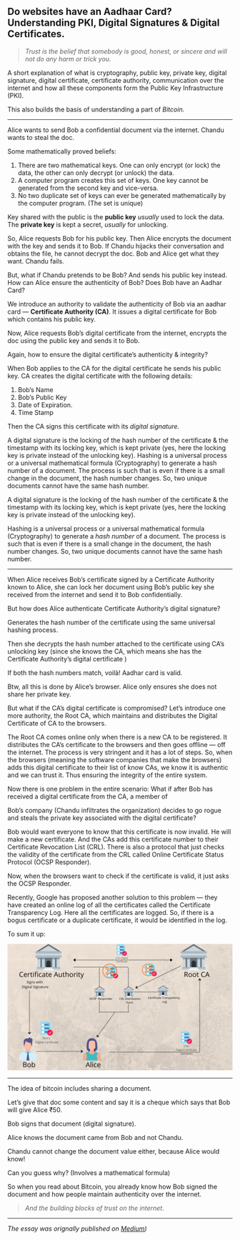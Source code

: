 ## Do websites have an Aadhaar Card? Understanding PKI, Digital Signatures & Digital Certificates.

> _Trust is the belief that somebody is good, honest, or sincere and will not do any harm or trick you._

A short explanation of what is cryptography, public key, private key, digital signature, digital certificate, certificate authority, communication over the internet and how all these components form the Public Key Infrastructure (PKI).

This also builds the basis of understanding a part of _Bitcoin._

---

Alice wants to send Bob a confidential document via the internet. Chandu wants to steal the doc.

Some mathematically proved beliefs:

1. There are two mathematical keys. One can only encrypt (or lock) the data, the other can only decrypt (or unlock) the data.
2. A computer program creates this set of keys. One key cannot be generated from the second key and vice-versa.
3. No two duplicate set of keys can ever be generated mathematically by the computer program. (The set is unique)

Key shared with the public is the **public key** _usually_ used to lock the data. The **private key** is kept a secret, _usually_ for unlocking.

So, Alice requests Bob for his public key. Then Alice encrypts the document with the key and sends it to Bob. If Chandu hijacks their conversation and obtains the file, he cannot decrypt the doc. Bob and Alice get what they want. Chandu fails.

But, what if Chandu pretends to be Bob? And sends his public key instead. How can Alice ensure the authenticity of Bob? Does Bob have an Aadhar Card?

We introduce an authority to validate the authenticity of Bob via an aadhar card — **Certificate Authority (CA)**. It issues a digital certificate for Bob which contains his public key.

Now, Alice requests Bob’s digital certificate from the internet, encrypts the doc using the public key and sends it to Bob.

Again, how to ensure the digital certificate’s authenticity & integrity?

When Bob applies to the CA for the digital certificate he sends his public key. CA creates the digital certificate with the following details:

1. Bob’s Name
2. Bob’s Public Key
3. Date of Expiration.
4. Time Stamp

Then the CA signs this certificate with its _digital signature._

A digital signature is the locking of the hash number of the certificate & the timestamp with its locking key, which is kept private (yes, here the locking key is private instead of the unlocking key).
Hashing is a universal process or a universal mathematical formula (Cryptography) to generate a hash number of a document. The process is such that is even if there is a small change in the document, the hash number changes. So, two unique documents cannot have the same hash number.

A digital signature is the locking of the hash number of the certificate & the timestamp with its locking key, which is kept private (yes, here the locking key is private instead of the unlocking key).

Hashing is a universal process or a universal mathematical formula (Cryptography) to generate a _hash number_ of a document. The process is such that is even if there is a small change in the document, the hash number changes. So, two unique documents cannot have the same hash number.

---

When Alice receives Bob’s certificate signed by a Certificate Authority known to Alice, she can lock her document using Bob’s public key she received from the internet and send it to Bob confidentially.

But how does Alice authenticate Certificate Authority’s digital signature?

Generates the hash number of the certificate using the same universal hashing process.

Then she decrypts the hash number attached to the certificate using CA’s unlocking key (since she knows the CA, which means she has the Certificate Authority’s digital certificate )

If both the hash numbers match, voilà! Aadhar card is valid.

Btw, all this is done by Alice’s browser. Alice only ensures she does not share her private key.

But what if the CA’s digital certificate is compromised? Let’s introduce one more authority, the Root CA, which maintains and distributes the Digital Certificate of CA to the browsers.

The Root CA comes online only when there is a new CA to be registered. It distributes the CA’s certificate to the browsers and then goes offline — off the internet. The process is very stringent and it has a lot of steps. So, when the browsers (meaning the software companies that make the browsers) adds this digital certificate to their list of know CAs, we know it is authentic and we can trust it. Thus ensuring the integrity of the entire system.

Now there is one problem in the entire scenario: What if after Bob has received a digital certificate from the CA, a member of

Bob’s company (Chandu infiltrates the organization) decides to go rogue and steals the private key associated with the digital certificate?

Bob would want everyone to know that this certificate is now invalid. He will make a new certificate. And the CAs add this certificate number to their Certificate Revocation List (CRL). There is also a protocol that just checks the validity of the certificate from the CRL called Online Certificate Status Protocol (OCSP Responder).

Now, when the browsers want to check if the certificate is valid, it just asks the OCSP Responder.

Recently, Google has proposed another solution to this problem — they have created an online log of all the certificates called the Certificate Transparency Log. Here all the certificates are logged. So, if there is a bogus certificate or a duplicate certificate, it would be identified in the log.

To sum it up:

![Public Key Infrastructure](/images/blog/essay2-img1.png)

---

The idea of bitcoin includes sharing a document.

Let’s give that doc some content and say it is a cheque which says that Bob will give Alice ₹50.

Bob signs that document (digital signature).

Alice knows the document came from Bob and not Chandu.

Chandu cannot change the document value either, because Alice would know!

Can you guess why? (Involves a mathematical formula)

So when you read about Bitcoin, you already know how Bob signed the document and how people maintain authenticity over the internet.

> _And the building blocks of trust on the internet._

---

_The essay was orignally published on [Medium](https://atharvaw007.medium.com/do-websites-have-an-aadhaar-card-understanding-pki-digital-signatures-digital-certificates-d7ef455f57d))_
